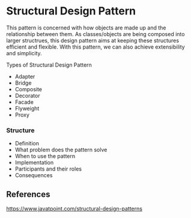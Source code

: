 # Structural Design Pattern

This pattern is concerned with how objects are made up and the relationship between them. As classes/objects are being composed into larger structrues, this design pattern aims at keeping these structures efficient and flexible. With this pattern, we can also achieve extensibility and simplicity.

Types of Structural Design Pattern
- Adapter
- Bridge
- Composite
- Decorator
- Facade
- Flyweight
- Proxy

### Structure
- Definition
- What problem does the pattern solve
- When to use the pattern
- Implementation
- Participants and their roles
- Consequences


## References
https://www.javatpoint.com/structural-design-patterns